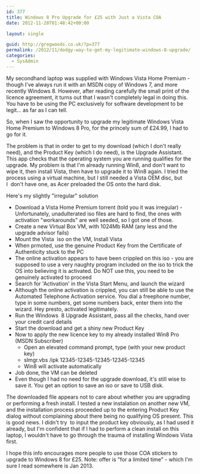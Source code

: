 ```yaml
---
id: 377
title: Windows 8 Pro Upgrade for £25 with Just a Vista COA
date: 2012-11-28T01:48:42+00:00

layout: single

guid: http://gregwoods.co.uk/?p=377
permalink: /2012/11/dodgy-way-to-get-my-legitimate-windows-8-upgrade/
categories:
  - SysAdmin
---
```

My secondhand laptop was supplied with Windows Vista Home Premium - though I've always run it with an MSDN copy of Windows 7, and more recently Windows 8. However, after reading carefully the small print of the licence agreement, it turns out that I wasn't completely legal in doing this. You have to be using the PC exclusively for software development to be legit... as far as I can tell.

So, when I saw the opportunity to upgrade my legitimate Windows Vista Home Premium to Windows 8 Pro, for the princely sum of £24.99, I had to go for it.

The problem is that in order to get to my download (which I don't really need), and the Product Key (which I do need), is the Upgrade Assistant. This app checks that the operating system you are running qualifies for the upgrade. My problem is that I'm already running Win8, and don't want to wipe it, then install Vista, then have to upgrade it to Win8 again. I tried the process using a virtual machine, but I still needed a Vista OEM disc, but I  don't have one, as Acer preloaded the OS onto the hard disk.

Here's my slightly "irregular" solution

  * Download a Vista Home Premium torrent (told you it was irregular) - Unfortunately, unadulterated iso files are hard to find, the ones with activation "workarounds" are well seeded, so I got one of those.
  * Create a new Virtual Box VM, with 1024Mb RAM (any less and the upgrade advisor fails)
  * Mount the Vista  iso on the VM, Install Vista
  * When prmoted, use the genuine Product Key from the Certificate of Authenticity stuck to the PC
  * The online activation appears to have been crippled on this iso - you are supposed to use a very naughty program included on the iso to trick the OS into believing it is activated. Do NOT use this, you need to be genuinely activated to proceed
  * Search for 'Activation' in the Vista Start Menu, and launch the wizard
  * Although the online activation is crippled, you can still be able to use the Automated Telephone Activation service. You dial a freephone number, type in some numbers, get some numbers back, enter them into the wizard. Hey presto, activated legitimately.
  * Run the Windows  8 Upgrade Assistant, pass all the checks, hand over your credit card details
  * Start the download and get a shiny new Product Key
  * Now to apply the new licence key to my already installed Win8 Pro (MSDN Subscriber) 
      * Open an elevated command prompt, type (with your new product key)
      * slmgr.vbs /ipk 12345-12345-12345-12345-12345
      * Win8 will activate automatically
  * Job done, the VM can be deleted
  * Even though I had no need for the upgrade download, it's still wise to save it. You get an option to save an iso or save to USB disk.

The downloaded file appears not to care about whether you are upgrading or performing a fresh install. I tested a new instalation on another new VM, and the installation process proceeded up to the entering Product Key dialog without complaining about there being no qualifying OS present. This is good news. I didn't try  to input the product key obviously, as I had used it already, but I'm confident that if I had to perform a clean install on this laptop, I wouldn't have to go through the trauma of installing Windows Vista first.

I hope this info encourages more people to use those COA stickers to upgrade to Windows 8 for £25. Note: offer is "for a limited time" - which I'm sure I read somewhere is Jan 2013.